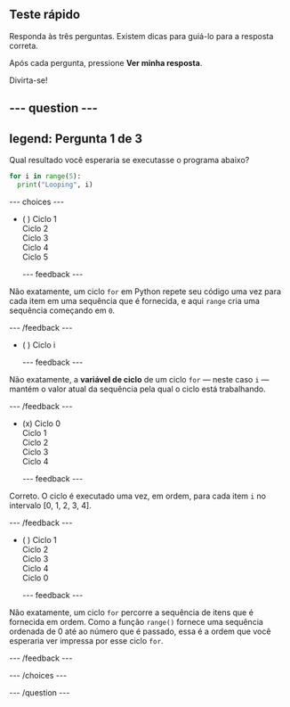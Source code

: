## Teste rápido

Responda às três perguntas. Existem dicas para guiá-lo para a resposta correta.

Após cada pergunta, pressione **Ver minha resposta**.

Divirta-se!

--- question ---
---
legend: Pergunta 1 de 3
---

Qual resultado você esperaria se executasse o programa abaixo?

```python
for i in range(5):
  print("Looping", i)
```

--- choices ---

- ( ) Ciclo 1 <br> Ciclo 2 <br> Ciclo 3 <br> Ciclo 4 <br> Ciclo 5

  --- feedback ---

Não exatamente, um ciclo `for` em Python repete seu código uma vez para cada item em uma sequência que é fornecida, e aqui `range` cria uma sequência começando em `0`.

  --- /feedback ---

- ( ) Ciclo i

  --- feedback ---

Não exatamente, a **variável de ciclo** de um ciclo `for` — neste caso `i` — mantém o valor atual da sequência pela qual o ciclo está trabalhando.

  --- /feedback ---

- (x) Ciclo 0 <br> Ciclo 1 <br> Ciclo 2 <br> Ciclo 3 <br> Ciclo 4

  --- feedback ---

Correto. O ciclo é executado uma vez, em ordem, para cada item `i` no intervalo [0, 1, 2, 3, 4].

  --- /feedback ---

- ( ) Ciclo 1 <br> Ciclo 2 <br> Ciclo 3 <br> Ciclo 4 <br> Ciclo 0

  --- feedback ---

Não exatamente, um ciclo `for` percorre a sequência de itens que é fornecida em ordem. Como a função `range()` fornece uma sequência ordenada de 0 até ao número que é passado, essa é a ordem que você esperaria ver impressa por esse ciclo `for`.

  --- /feedback ---

--- /choices ---

--- /question ---
